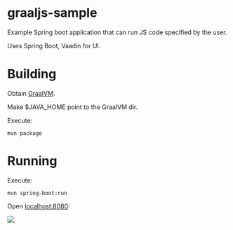 # graaljs-sample
Example Spring boot application that can run JS code specified by the user. 

Uses Spring Boot, Vaadin for UI. 

# Building 
Obtain [GraalVM](https://www.graalvm.org/downloads). 

Make $JAVA_HOME point to the GraalVM dir. 

Execute: 
```
mvn package
```

# Running

Execute: 
```
mvn spring-boot:run
```

Open [localhost:8080](http://localhost:8080): 

![](https://user-images.githubusercontent.com/426039/53091156-e1303c00-3519-11e9-8021-080f1eabe2a2.png)

